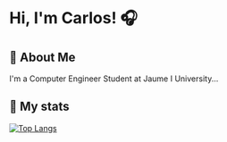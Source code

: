 
# Hi, I'm Carlos! 🎧


##  🤖 About Me
I'm a Computer Engineer Student at Jaume I University...


## 🦾 My stats
[![Top Langs](https://github-readme-stats.vercel.app/api/top-langs/?username=carlosdelolmo&layout=donut-vertical)]()
